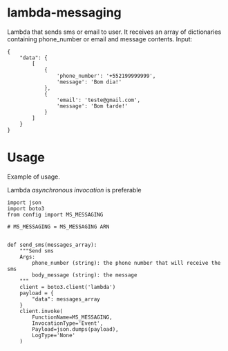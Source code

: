 # lambda-messaging

Lambda that sends sms or email to user. It receives an array of dictionaries containing
phone_number or email and message contents.
Input:

```
{
    "data": {
        [
            {
                'phone_number': '+552199999999',
                'message': 'Bom dia!'
            },
            {
                'email': 'teste@gmail.com',
                'message': 'Bom tarde!'
            }
        ]
    }
}
```

# Usage

Example of usage.

Lambda *asynchronous invocation* is preferable

```
import json
import boto3
from config import MS_MESSAGING

# MS_MESSAGING = MS_MESSAGING ARN


def send_sms(messages_array):
    """Send sms
    Args:
        phone_number (string): the phone number that will receive the sms
        body_message (string): the message
    """
    client = boto3.client('lambda')
    payload = {
        "data": messages_array
    }
    client.invoke(
        FunctionName=MS_MESSAGING,
        InvocationType='Event',
        Payload=json.dumps(payload),
        LogType='None'
    )

```

